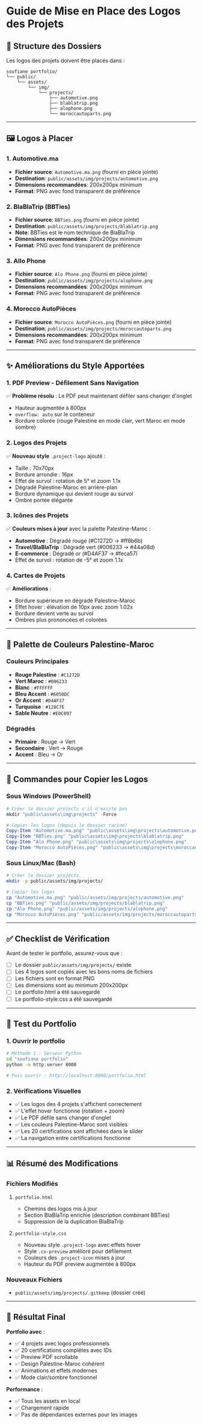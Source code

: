 # Guide de Mise en Place des Logos des Projets

## 📁 Structure des Dossiers

Les logos des projets doivent être placés dans :
```
soufiane portfolio/
└── public/
    └── assets/
        └── img/
            └── projects/
                ├── automotive.png
                ├── blablatrip.png
                ├── alophone.png
                └── moroccautoparts.png
```

---

## 🖼️ Logos à Placer

### 1. **Automotive.ma**
- **Fichier source**: `Automotive.ma.png` (fourni en pièce jointe)
- **Destination**: `public/assets/img/projects/automotive.png`
- **Dimensions recommandées**: 200x200px minimum
- **Format**: PNG avec fond transparent de préférence

### 2. **BlaBlaTrip (BBTies)**
- **Fichier source**: `BBTies.png` (fourni en pièce jointe)
- **Destination**: `public/assets/img/projects/blablatrip.png`
- **Note**: BBTies est le nom technique de BlaBlaTrip
- **Dimensions recommandées**: 200x200px minimum
- **Format**: PNG avec fond transparent de préférence

### 3. **Allo Phone**
- **Fichier source**: `Alo Phone.png` (fourni en pièce jointe)
- **Destination**: `public/assets/img/projects/alophone.png`
- **Dimensions recommandées**: 200x200px minimum
- **Format**: PNG avec fond transparent de préférence

### 4. **Morocco AutoPièces**
- **Fichier source**: `Morocco AutoPièces.png` (fourni en pièce jointe)
- **Destination**: `public/assets/img/projects/moroccautoparts.png`
- **Dimensions recommandées**: 200x200px minimum
- **Format**: PNG avec fond transparent de préférence

---

## ✨ Améliorations du Style Apportées

### 1. **PDF Preview - Défilement Sans Navigation**
✅ **Problème résolu** : Le PDF peut maintenant défiler sans changer d'onglet
- Hauteur augmentée à 800px
- `overflow: auto` sur le conteneur
- Bordure colorée (rouge Palestine en mode clair, vert Maroc en mode sombre)

### 2. **Logos des Projets**
✅ **Nouveau style** `.project-logo` ajouté :
- Taille : 70x70px
- Bordure arrondie : 16px
- Effet de survol : rotation de 5° et zoom 1.1x
- Dégradé Palestine-Maroc en arrière-plan
- Bordure dynamique qui devient rouge au survol
- Ombre portée élégante

### 3. **Icônes des Projets**
✅ **Couleurs mises à jour** avec la palette Palestine-Maroc :
- **Automotive** : Dégradé rouge (#C1272D → #ff6b6b)
- **Travel/BlaBlaTrip** : Dégradé vert (#006233 → #44a08d)
- **E-commerce** : Dégradé or (#D4AF37 → #feca57)
- Effet de survol : rotation de -5° et zoom 1.1x

### 4. **Cartes de Projets**
✅ **Améliorations** :
- Bordure supérieure en dégradé Palestine-Maroc
- Effet hover : élévation de 10px avec zoom 1.02x
- Bordure devient verte au survol
- Ombres plus prononcées et colorées

---

## 🎨 Palette de Couleurs Palestine-Maroc

### Couleurs Principales
- **Rouge Palestine** : `#C1272D`
- **Vert Maroc** : `#006233`
- **Blanc** : `#FFFFFF`
- **Bleu Accent** : `#6050DC`
- **Or Accent** : `#D4AF37`
- **Turquoise** : `#128C7E`
- **Sable Neutre** : `#E0C097`

### Dégradés
- **Primaire** : Rouge → Vert
- **Secondaire** : Vert → Rouge
- **Accent** : Bleu → Or

---

## 📝 Commandes pour Copier les Logos

### Sous Windows (PowerShell)
```powershell
# Créer le dossier projects s'il n'existe pas
mkdir "public\assets\img\projects" -Force

# Copier les logos (depuis le dossier racine)
Copy-Item "Automotive.ma.png" "public\assets\img\projects\automotive.png"
Copy-Item "BBTies.png" "public\assets\img\projects\blablatrip.png"
Copy-Item "Alo Phone.png" "public\assets\img\projects\alophone.png"
Copy-Item "Morocco AutoPièces.png" "public\assets\img\projects\moroccautoparts.png"
```

### Sous Linux/Mac (Bash)
```bash
# Créer le dossier projects
mkdir -p public/assets/img/projects/

# Copier les logos
cp "Automotive.ma.png" "public/assets/img/projects/automotive.png"
cp "BBTies.png" "public/assets/img/projects/blablatrip.png"
cp "Alo Phone.png" "public/assets/img/projects/alophone.png"
cp "Morocco AutoPièces.png" "public/assets/img/projects/moroccautoparts.png"
```

---

## ✅ Checklist de Vérification

Avant de tester le portfolio, assurez-vous que :

- [ ] Le dossier `public/assets/img/projects/` existe
- [ ] Les 4 logos sont copiés avec les bons noms de fichiers
- [ ] Les fichiers sont en format PNG
- [ ] Les dimensions sont au minimum 200x200px
- [ ] Le portfolio.html a été sauvegardé
- [ ] Le portfolio-style.css a été sauvegardé

---

## 🚀 Test du Portfolio

### 1. Ouvrir le portfolio
```bash
# Méthode 1 : Serveur Python
cd "soufiane portfolio"
python -m http.server 8000

# Puis ouvrir : http://localhost:8000/portfolio.html
```

### 2. Vérifications Visuelles
- ✅ Les logos des 4 projets s'affichent correctement
- ✅ L'effet hover fonctionne (rotation + zoom)
- ✅ Le PDF défile sans changer d'onglet
- ✅ Les couleurs Palestine-Maroc sont visibles
- ✅ Les 20 certifications sont affichées dans le slider
- ✅ La navigation entre certifications fonctionne

---

## 📊 Résumé des Modifications

### Fichiers Modifiés
1. `portfolio.html`
   - Chemins des logos mis à jour
   - Section BlaBlaTrip enrichie (description combinant BBTies)
   - Suppression de la duplication BlaBlaTrip

2. `portfolio-style.css`
   - Nouveau style `.project-logo` avec effets hover
   - Style `.cv-preview` amélioré pour défilement
   - Couleurs des `.project-icon` mises à jour
   - Hauteur du PDF preview augmentée à 800px

### Nouveaux Fichiers
- `public/assets/img/projects/.gitkeep` (dossier créé)

---

## 🎯 Résultat Final

**Portfolio avec** :
- ✅ 4 projets avec logos professionnels
- ✅ 20 certifications complètes avec IDs
- ✅ Preview PDF scrollable
- ✅ Design Palestine-Maroc cohérent
- ✅ Animations et effets modernes
- ✅ Mode clair/sombre fonctionnel

**Performance** :
- ✅ Tous les assets en local
- ✅ Chargement rapide
- ✅ Pas de dépendances externes pour les images
